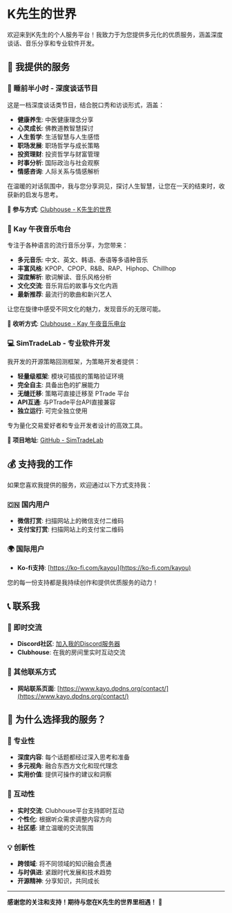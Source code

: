 # K先生的世界

欢迎来到K先生的个人服务平台！我致力于为您提供多元化的优质服务，涵盖深度谈话、音乐分享和专业软件开发。

## 🎯 我提供的服务

### 💬 睡前半小时 - 深度谈话节目
这是一档深度谈话类节目，结合脱口秀和访谈形式，涵盖：
- **健康养生**: 中医健康理念分享
- **心灵成长**: 佛教道教智慧探讨
- **人生哲学**: 生活智慧与人生感悟
- **职场发展**: 职场哲学与成长策略
- **投资理财**: 投资哲学与财富管理
- **时事分析**: 国际政治与社会观察
- **情感咨询**: 人际关系与情感解析

在温暖的对话氛围中，我与您分享洞见，探讨人生智慧，让您在一天的结束时，收获新的启发与思考。

**🔗 参与方式**: [Clubhouse - K先生的世界](https://www.clubhouse.com/house/K%E5%85%88%E7%94%9F%E7%9A%84%E4%B8%96%E7%95%8C)

### 🎵 Kay 午夜音乐电台
专注于各种语言的流行音乐分享，为您带来：
- **多元音乐**: 中文、英文、韩语、泰语等多语种音乐
- **丰富风格**: KPOP、CPOP、R&B、RAP、Hiphop、Chillhop
- **深度解析**: 歌词解读、音乐风格分析
- **文化交流**: 音乐背后的故事与文化内涵
- **最新推荐**: 最流行的歌曲和新兴艺人

让您在旋律中感受不同文化的魅力，发现音乐的无限可能。

**🔗 收听方式**: [Clubhouse - Kay 午夜音乐电台](https://www.clubhouse.com/house/Kay%E5%8D%88%E5%A4%9C%E9%9F%B3%E4%B9%90%E7%94%B5%E5%8F%B0)

### 💻 SimTradeLab - 专业软件开发
我开发的开源策略回测框架，为策略开发者提供：
- **轻量级框架**: 模块可插拔的策略验证环境
- **完全自主**: 具备出色的扩展能力
- **无缝迁移**: 策略可直接迁移至 PTrade 平台
- **API互通**: 与PTrade平台API直接兼容
- **独立运行**: 可完全独立使用

专为量化交易爱好者和专业开发者设计的高效工具。

**🔗 项目地址**: [GitHub - SimTradeLab](https://github.com/kay-ou/SimTradeLab)

## 💰 支持我的工作

如果您喜欢我提供的服务，欢迎通过以下方式支持我：

### 🇨🇳 国内用户
- **微信打赏**: 扫描网站上的微信支付二维码
- **支付宝打赏**: 扫描网站上的支付宝二维码

### 🌍 国际用户
- **Ko-fi支持**: [https://ko-fi.com/kayou](https://ko-fi.com/kayou)

您的每一份支持都是我持续创作和提供优质服务的动力！

## 📞 联系我

### 💬 即时交流
- **Discord社区**: [加入我的Discord服务器](https://discord.gg/MUWCqsdaQ2)
- **Clubhouse**: 在我的房间里实时互动交流

### 📧 其他联系方式
- **网站联系页面**: [https://www.kayo.dpdns.org/contact/](https://www.kayo.dpdns.org/contact/)

## 🌟 为什么选择我的服务？

### 🎯 专业性
- **深度内容**: 每个话题都经过深入思考和准备
- **多元视角**: 融合东西方文化和现代理念
- **实用价值**: 提供可操作的建议和洞察

### 🤝 互动性
- **实时交流**: Clubhouse平台支持即时互动
- **个性化**: 根据听众需求调整内容方向
- **社区感**: 建立温暖的交流氛围

### 💡 创新性
- **跨领域**: 将不同领域的知识融会贯通
- **与时俱进**: 紧跟时代发展和技术趋势
- **开源精神**: 分享知识，共同成长

---

**感谢您的关注和支持！期待与您在K先生的世界里相遇！** 🌟


